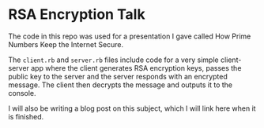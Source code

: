# RSA Encryption Talk

The code in this repo was used for a presentation I gave called How Prime
Numbers Keep the Internet Secure.

The `client.rb` and `server.rb` files include code for a very simple
client-server app where the client generates RSA encryption keys, passes the
public key to the server and the server responds with an encrypted message. The
client then decrypts the message and outputs it to the console.

I will also be writing a blog post on this subject, which I will link here when
it is finished.

